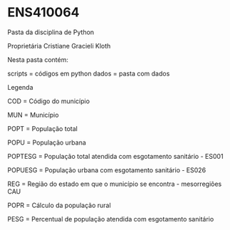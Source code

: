 # ENS410064
Pasta da disciplina de Python

Proprietária Cristiane Gracieli Kloth

Nesta pasta contém:

scripts = códigos em python
dados = pasta com dados

Legenda

COD = Código do município

MUN = Município

POPT = População total 

POPU = População urbana

POPTESG = População total atendida com esgotamento sanitário - ES001

POPUESG = População urbana com esgotamento sanitário - ES026

REG = Região do estado em que o município se encontra - mesorregiões CAU

POPR = Cálculo da população rural

PESG = Percentual de população atendida com esgotamento sanitário